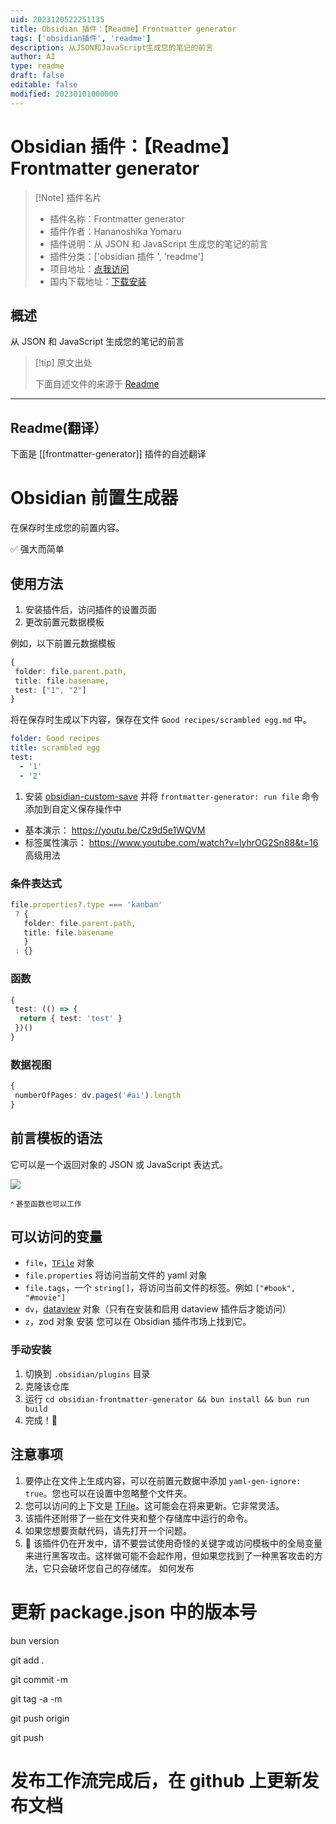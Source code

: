 ```yaml
---
uid: 2023120522251135
title: Obsidian 插件：【Readme】Frontmatter generator
tags: ['obsidian插件', 'readme']
description: 从JSON和JavaScript生成您的笔记的前言
author: AI
type: readme
draft: false
editable: false
modified: 20230101000000
---
```


# Obsidian 插件：【Readme】Frontmatter generator

> [!Note] 插件名片
> - 插件名称：Frontmatter generator
> - 插件作者：Hananoshika Yomaru
> - 插件说明：从 JSON 和 JavaScript 生成您的笔记的前言
> - 插件分类：['obsidian 插件 ', 'readme']
> - 项目地址：[点我访问](https://github.com/HananoshikaYomaru/Obsidian-Frontmatter-Generator)
> - 国内下载地址：[下载安装](https://pkmer.cn/products/plugin/pluginMarket/?frontmatter-generator)

## 概述

从 JSON 和 JavaScript 生成您的笔记的前言

> [!tip] 原文出处
>
>下面自述文件的来源于 [Readme](https://ghproxy.net/https://raw.githubusercontent.com/HananoshikaYomaru/Obsidian-Frontmatter-Generator/main/README.md)

---

## Readme(翻译）

下面是 [[frontmatter-generator]] 插件的自述翻译

# Obsidian 前置生成器

在保存时生成您的前置内容。

✅ 强大而简单

## 使用方法

1. 安装插件后，访问插件的设置页面
2. 更改前置元数据模板

例如，以下前置元数据模板

```ts
{
 folder: file.parent.path,
 title: file.basename,
 test: ["1", "2"]
}
```

将在保存时生成以下内容，保存在文件 `Good recipes/scrambled egg.md` 中。

```yaml
folder: Good recipes
title: scrambled egg
test:
  - '1'
  - '2'
```

1. 安装 [obsidian-custom-save](https://github.com/HananoshikaYomaru/obsidian-custom-save) 并将 `frontmatter-generator: run file` 命令添加到自定义保存操作中

- 基本演示： <https://youtu.be/Cz9d5e1WQVM>
- 标签属性演示： <https://www.youtube.com/watch?v=lyhrOG2Sn88&t=16>
高级用法

### 条件表达式

```ts
file.properties?.type === 'kanban'
 ? {
   folder: file.parent.path,
   title: file.basename
   }
 : {}
```

### 函数

```ts
{
 test: (() => {
  return { test: 'test' }
 })()
}
```

### 数据视图

```ts
{
 numberOfPages: dv.pages('#ai').length
}
```

## 前言模板的语法

它可以是一个返回对象的 JSON 或 JavaScript 表达式。

![](https://share.cleanshot.com/nfW5nV8L+)

<small>^ 甚至函数也可以工作</small>

## 可以访问的变量

- `file`，[`TFile`](https://docs.obsidian.md/Reference/TypeScript+API/TFile/TFile) 对象
- `file.properties` 将访问当前文件的 yaml 对象
- `file.tags`，一个 `string[]`，将访问当前文件的标签。例如 `["#book", "#movie"]`
- `dv`，[dataview](https://blacksmithgu.github.io/obsidian-dataview/) 对象（只有在安装和启用 dataview 插件后才能访问）
- `z`，zod 对象
安装
您可以在 Obsidian 插件市场上找到它。

### 手动安装

1. 切换到 `.obsidian/plugins` 目录
2. 克隆该仓库
3. 运行 `cd obsidian-frontmatter-generator && bun install && bun run build`
4. 完成！🎉

## 注意事项

1. 要停止在文件上生成内容，可以在前置元数据中添加 `yaml-gen-ignore: true`。您也可以在设置中忽略整个文件夹。
2. 您可以访问的上下文是 [TFile](https://docs.obsidian.md/Reference/TypeScript+API/TFile/TFile)。这可能会在将来更新。它非常灵活。
3. 该插件还附带了一些在文件夹和整个存储库中运行的命令。
4. 如果您想要贡献代码，请先打开一个问题。
5. 🚨 该插件仍在开发中，请不要尝试使用奇怪的关键字或访问模板中的全局变量来进行黑客攻击。这样做可能不会起作用，但如果您找到了一种黑客攻击的方法，它只会破坏您自己的存储库。
如何发布

# 更新 package.json 中的版本号

bun version

git add .

git commit -m <message>

git tag -a <version> -m <version>

git push origin <version>

git push

# 发布工作流完成后，在 github 上更新发布文档